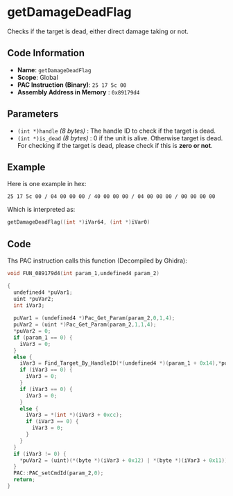 # getDamageDeadFlag

Checks if the target is dead, either direct damage taking or not.

## Code Information

- **Name**: `getDamageDeadFlag`
- **Scope**: Global
- **PAC Instruction (Binary)**: `25 17 5c 00`
- **Assembly Address in Memory** : `0x89179d4`

## Parameters

- `(int *)handle` *(8 bytes)* : The handle ID to check if the target is dead.
- `(int *)is_dead` *(8 bytes)* : 0 if the unit is alive. Otherwise target is dead. For checking if the target is dead, please check if this is **zero or not**.

## Example

Here is one example in hex:

```25 17 5c 00 / 04 00 00 00 / 40 00 00 00 / 04 00 00 00 / 00 00 00 00```

Which is interpreted as:

```c
getDamageDeadFlag((int *)iVar64, (int *)iVar0)
```

## Code

Ths PAC instruction calls this function (Decompiled by Ghidra):

```c
void FUN_089179d4(int param_1,undefined4 param_2)

{
  undefined4 *puVar1;
  uint *puVar2;
  int iVar3;
  
  puVar1 = (undefined4 *)Pac_Get_Param(param_2,0,1,4);
  puVar2 = (uint *)Pac_Get_Param(param_2,1,1,4);
  *puVar2 = 0;
  if (param_1 == 0) {
    iVar3 = 0;
  }
  else {
    iVar3 = Find_Target_By_HandleID(*(undefined4 *)(param_1 + 0x14),*puVar1,1);
    if (iVar3 == 0) {
      iVar3 = 0;
    }
    if (iVar3 == 0) {
      iVar3 = 0;
    }
    else {
      iVar3 = *(int *)(iVar3 + 0xcc);
      if (iVar3 == 0) {
        iVar3 = 0;
      }
    }
  }
  if (iVar3 != 0) {
    *puVar2 = (uint)(*(byte *)(iVar3 + 0x12) | *(byte *)(iVar3 + 0x11));
  }
  PAC::PAC_setCmdId(param_2,0);
  return;
}
```

